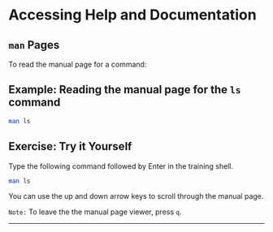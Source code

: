 # Accessing Help and Documentation

## `man` Pages

To read the manual page for a command:
## Example: Reading the manual page for the `ls` command
```bash
man ls
```
## Exercise: Try it Yourself
Type the following command followed by Enter in the training shell.
```bash
man ls
```
You can use the up and down arrow keys to scroll through the manual page.

`Note:` To leave the the manual page viewer, press `q`.

---
